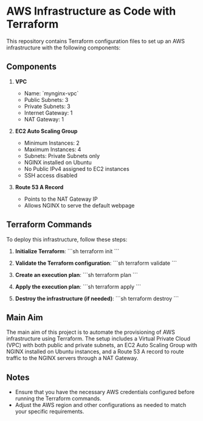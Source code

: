 # AWS Infrastructure as Code with Terraform

This repository contains Terraform configuration files to set up an AWS infrastructure with the following components:

## Components

1. **VPC**
    - Name: \`mynginx-vpc\`
    - Public Subnets: 3
    - Private Subnets: 3
    - Internet Gateway: 1
    - NAT Gateway: 1

2. **EC2 Auto Scaling Group**
    - Minimum Instances: 2
    - Maximum Instances: 4
    - Subnets: Private Subnets only
    - NGINX installed on Ubuntu
    - No Public IPv4 assigned to EC2 instances
    - SSH access disabled

3. **Route 53 A Record**
    - Points to the NAT Gateway IP
    - Allows NGINX to serve the default webpage

## Terraform Commands

To deploy this infrastructure, follow these steps:

1. **Initialize Terraform**:
    \`\`\`sh
    terraform init
    \`\`\`

2. **Validate the Terraform configuration**:
    \`\`\`sh
    terraform validate
    \`\`\`

3. **Create an execution plan**:
    \`\`\`sh
    terraform plan
    \`\`\`

4. **Apply the execution plan**:
    \`\`\`sh
    terraform apply
    \`\`\`

5. **Destroy the infrastructure (if needed)**:
    \`\`\`sh
    terraform destroy
    \`\`\`

## Main Aim

The main aim of this project is to automate the provisioning of AWS infrastructure using Terraform. The setup includes a Virtual Private Cloud (VPC) with both public and private subnets, an EC2 Auto Scaling Group with NGINX installed on Ubuntu instances, and a Route 53 A record to route traffic to the NGINX servers through a NAT Gateway.

## Notes

- Ensure that you have the necessary AWS credentials configured before running the Terraform commands.
- Adjust the AWS region and other configurations as needed to match your specific requirements.

